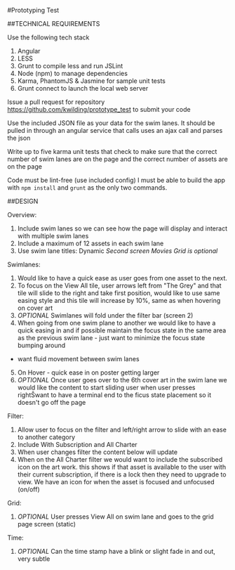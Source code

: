 #Prototyping Test

##TECHNICAL REQUIREMENTS

Use the following tech stack

1. Angular
2. LESS
3. Grunt to compile less and run JSLint
4. Node (npm) to manage dependencies
5. Karma, PhantomJS & Jasmine for sample unit tests
6. Grunt connect to launch the local web server

Issue a pull request for repository https://github.com/kwilding/prototype_test to submit your code

Use the included JSON file as your data for the swim lanes. It should be pulled in through an angular service that calls uses an ajax call and parses the json 

Write up to five karma unit tests that check to make sure that the correct number of swim lanes are on the page and the correct number of assets are on the page

Code must be lint-free (use included config)
I must be able to build the app with `npm install`  and `grunt` as the only two commands.

##DESIGN

Overview:

1. Include swim lanes so we can see how the page will display and
interact with multiple swim lanes
2. Include a maximum of 12 assets in each swim lane
3. Use swim lane titles: Dynamic
*Second screen Movies Grid is optional*

Swimlanes:

1. Would like to have a quick ease as user goes from one asset to the next.
2. To focus on the View All tile, user arrows left from "The Grey" and that
tile will slide to the right and take first position, would like to use
same easing style and this tile will increase by 10%, same as when
hovering on cover art
3. *OPTIONAL* Swimlanes will fold under the filter bar (screen 2)
4. When going from one swim plane to another we would like to have a quick
easing in and if possible maintain the focus state in the same area as the
previous swim lane - just want to minimize the focus state bumping around
- want fluid movement between swim lanes
5. On Hover - quick ease in on poster getting larger
6. *OPTIONAL* Once user goes over to the 6th cover art in the swim lane we would like
the content to start sliding user when user presses rightŠwant to have a
terminal end to the ficus state placement so it doesn't go off the page


Filter:

1. Allow user to focus on the filter and left/right arrow to slide with an
ease to another category
2. Include With Subscription and All Charter
3. When user changes filter the content below will update
4. When on the All Charter filter we would want to include the subscribed
icon on the art work. this shows if that asset is available to the user
with their current subscription, if there is a lock then they need to
upgrade to view. We have an icon for when the asset is focused and
unfocused (on/off)


Grid:
1. *OPTIONAL* User presses View All on swim lane and goes to the grid page screen
(static)

Time:
1. *OPTIONAL* Can the time stamp have a blink or slight fade in and out, very subtle